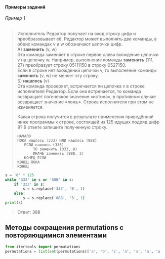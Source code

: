 
#### Примеры заданий

###### Пример 1

> Исполнитель Редактор получает на вход строку цифр и преобразовывает её. Редактор может выполнять две команды, в обеих 
> командах v и w обозначают цепочки цифр.  
> А) **заменить** (v, w)  
> Эта команда заменяет в строке первое слева вхождение цепочки v на цепочку w. Например, выполнение команды
> **заменить** (111, 27) преобразует строку 05111150 в строку 0527150.  
> Если в строке нет вхождений цепочки v, то выполнение команды **заменить** (v, w) не меняет эту строку.  
> Б) **нашлось** (v)  
> Эта команда проверяет, встречается ли цепочка v в строке исполнителя Редактор. Если она встречается, то команда 
> возвращает логическое значение «истина», в противном случае возвращает значение «ложь». Строка исполнителя при 
> этом не изменяется.  
> 
> Какая строка получится в результате применения приведённой ниже программы к строке, состоящей из 125 идущих подряд цифр 8?
> В ответе запишите полученную строку.
>
> ```
> НАЧАЛО  
> ПОКА нашлось (333) ИЛИ нашлось (888)  
>    ЕСЛИ нашлось (333)  
>        ТО заменить (333, 8)  
>        ИНАЧЕ заменить (888, 3)  
>    КОНЕЦ ЕСЛИ  
> КОНЕЦ ПОКА  
> КОНЕЦ


```python
s = '8' * 125
while '333' in s or '888' in s:
    if '333' in s:
        s = s.replace('333', '8', 1)
    else:
        s = s.replace('888', '3', 1)
print(s)
```

> Ответ: 388


## Методы сокращения permutations с повторяющимися элементами

```python
from itertools import permutations
permutations = list(set(permutations(['a', 'b', 'c', 'a', 'a', 'a', 'a'])))
```